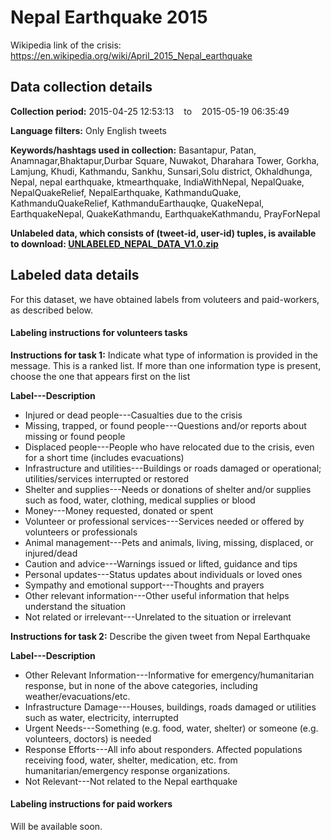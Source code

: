 # Nepal Earthquake 2015

Wikipedia link of the crisis: https://en.wikipedia.org/wiki/April_2015_Nepal_earthquake

## Data collection details

**Collection period:** 2015-04-25 12:53:13 &nbsp;&nbsp; to &nbsp;&nbsp; 2015-05-19 06:35:49

**Language filters:** Only English tweets

**Keywords/hashtags used in collection:** Basantapur, Patan, Anamnagar,Bhaktapur,Durbar Square, Nuwakot, Dharahara Tower, Gorkha, Lamjung, Khudi, Kathmandu, Sankhu, Sunsari,Solu district, Okhaldhunga, Nepal, nepal earthquake, ktmearthquake, IndiaWithNepal, NepalQuake, NepalQuakeRelief, NepalEarthquake, KathmanduQuake, KathmanduQuakeRelief, KathmanduEarthauqke, QuakeNepal, EarthquakeNepal, QuakeKathmandu, EarthquakeKathmandu, PrayForNepal

**Unlabeled data, which consists of (tweet-id, user-id) tuples, is available to download: [UNLABELED_NEPAL_DATA_V1.0.zip](/resources/data/2015_Nepal_Earthquake_en/raw_data/tweet_ids.zip?raw=true)**

## Labeled data details
For this dataset, we have obtained labels from voluteers and paid-workers, as described below.

#### Labeling instructions for volunteers tasks

**Instructions for task 1:**
Indicate what type of information is provided in the message. This is a ranked list. If more than one information type is present, choose the one that appears first on the list

**Label---Description**

* Injured or dead people---Casualties due to the crisis
* Missing, trapped, or found people---Questions and/or reports about missing or found people
* Displaced people---People who have relocated due to the crisis, even for a short time (includes evacuations)
* Infrastructure and utilities---Buildings or roads damaged or operational; utilities/services interrupted or restored
* Shelter and supplies---Needs or donations of shelter and/or supplies such as food, water, clothing, medical supplies or blood
* Money---Money requested, donated or spent
* Volunteer or professional services---Services needed or offered by volunteers or professionals
* Animal management---Pets and animals, living, missing, displaced, or injured/dead
* Caution and advice---Warnings issued or lifted, guidance and tips
* Personal updates---Status updates about individuals or loved ones
* Sympathy and emotional support---Thoughts and prayers
* Other relevant information---Other useful information that helps understand the situation
* Not related or irrelevant---Unrelated to the situation or irrelevant


**Instructions for task 2:**
Describe the given tweet from Nepal Earthquake

**Label---Description**

* Other Relevant Information---Informative for emergency/humanitarian response, but in none of the above categories, including weather/evacuations/etc.
* Infrastructure Damage---Houses, buildings, roads damaged or utilities such as water, electricity, interrupted
* Urgent Needs---Something (e.g. food, water, shelter) or someone (e.g. volunteers, doctors) is needed
* Response Efforts---All info about responders. Affected populations receiving food, water, shelter, medication, etc. from humanitarian/emergency response organizations.
* Not Relevant---Not related to the Nepal earthquake

#### Labeling instructions for paid workers
Will be available soon.
